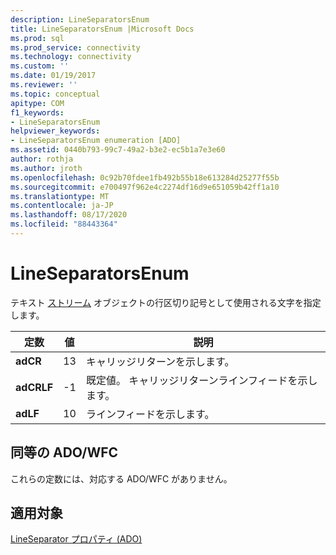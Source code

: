 ```yaml
---
description: LineSeparatorsEnum
title: LineSeparatorsEnum |Microsoft Docs
ms.prod: sql
ms.prod_service: connectivity
ms.technology: connectivity
ms.custom: ''
ms.date: 01/19/2017
ms.reviewer: ''
ms.topic: conceptual
apitype: COM
f1_keywords:
- LineSeparatorsEnum
helpviewer_keywords:
- LineSeparatorsEnum enumeration [ADO]
ms.assetid: 0440b793-99c7-49a2-b3e2-ec5b1a7e3e60
author: rothja
ms.author: jroth
ms.openlocfilehash: 0c92b70fdee1fb492b55b18e613284d25277f55b
ms.sourcegitcommit: e700497f962e4c2274df16d9e651059b42ff1a10
ms.translationtype: MT
ms.contentlocale: ja-JP
ms.lasthandoff: 08/17/2020
ms.locfileid: "88443364"
---
```

# <a name="lineseparatorsenum"></a>LineSeparatorsEnum
テキスト [ストリーム](../../../ado/reference/ado-api/stream-object-ado.md) オブジェクトの行区切り記号として使用される文字を指定します。  
  
|定数|値|説明|  
|--------------|-----------|-----------------|  
|**adCR**|13|キャリッジリターンを示します。|  
|**adCRLF**|-1|既定値。 キャリッジリターンラインフィードを示します。|  
|**adLF**|10|ラインフィードを示します。|  
  
## <a name="adowfc-equivalent"></a>同等の ADO/WFC  
 これらの定数には、対応する ADO/WFC がありません。  
  
## <a name="applies-to"></a>適用対象  
 [LineSeparator プロパティ (ADO)](../../../ado/reference/ado-api/lineseparator-property-ado.md)
